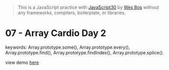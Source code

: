 > This is a JavaScript practice with [JavaScript30](https://javascript30.com/) by [Wes Bos](https://github.com/wesbos) without any frameworks, compilers, boilerplate, or libraries.

# 07 - Array Cardio Day 2
keywords: Array.prototype.some(), Array.prototype.every(), Array.prototype.find(), Array.prototype.findIndex(), Array.prototype.splice().

view demo [here](https://gnovo.github.io/JS30/07-Array_Cardio_Day_2/index.html)